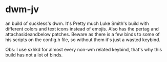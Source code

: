 # dwm-jv

an build of suckless's dwm. It's Pretty much Luke Smith's build with different colors and text icons instead of emojis. Also has the pertag and attachasideandbelow patches. Beware as there is a few binds to some of his scripts on the config.h file, so without them it's just a wasted keybind.

Obs: I use sxhkd for almost every non-wm related keybind, that's why this build has not a lot of binds.
